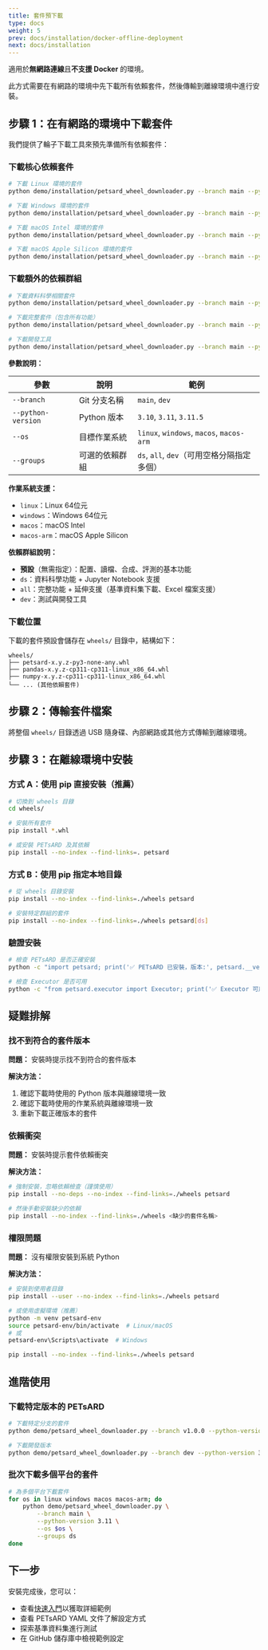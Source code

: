 ```yaml
---
title: 套件預下載
type: docs
weight: 5
prev: docs/installation/docker-offline-deployment
next: docs/installation
---
```


適用於**無網路連線**且**不支援 Docker** 的環境。

此方式需要在有網路的環境中先下載所有依賴套件，然後傳輸到離線環境中進行安裝。

## 步驟 1：在有網路的環境中下載套件

我們提供了輪子下載工具來預先準備所有依賴套件：

### 下載核心依賴套件

```bash
# 下載 Linux 環境的套件
python demo/installation/petsard_wheel_downloader.py --branch main --python-version 3.11 --os linux

# 下載 Windows 環境的套件
python demo/installation/petsard_wheel_downloader.py --branch main --python-version 3.11 --os windows

# 下載 macOS Intel 環境的套件
python demo/installation/petsard_wheel_downloader.py --branch main --python-version 3.11 --os macos

# 下載 macOS Apple Silicon 環境的套件
python demo/installation/petsard_wheel_downloader.py --branch main --python-version 3.11 --os macos-arm
```

### 下載額外的依賴群組

```bash
# 下載資料科學相關套件
python demo/installation/petsard_wheel_downloader.py --branch main --python-version 3.11 --os linux --groups ds

# 下載完整套件（包含所有功能）
python demo/installation/petsard_wheel_downloader.py --branch main --python-version 3.11 --os linux --groups ds all

# 下載開發工具
python demo/installation/petsard_wheel_downloader.py --branch main --python-version 3.11 --os linux --groups dev
```

**參數說明：**

| 參數 | 說明 | 範例 |
|------|------|------|
| `--branch` | Git 分支名稱 | `main`, `dev` |
| `--python-version` | Python 版本 | `3.10`, `3.11`, `3.11.5` |
| `--os` | 目標作業系統 | `linux`, `windows`, `macos`, `macos-arm` |
| `--groups` | 可選的依賴群組 | `ds`, `all`, `dev`（可用空格分隔指定多個） |

**作業系統支援：**
- `linux`：Linux 64位元
- `windows`：Windows 64位元
- `macos`：macOS Intel
- `macos-arm`：macOS Apple Silicon

**依賴群組說明：**
- **預設**（無需指定）：配置、讀檔、合成、評測的基本功能
- `ds`：資料科學功能 + Jupyter Notebook 支援
- `all`：完整功能 + 延伸支援（基準資料集下載、Excel 檔案支援）
- `dev`：測試與開發工具

### 下載位置

下載的套件預設會儲存在 `wheels/` 目錄中，結構如下：

```
wheels/
├── petsard-x.y.z-py3-none-any.whl
├── pandas-x.y.z-cp311-cp311-linux_x86_64.whl
├── numpy-x.y.z-cp311-cp311-linux_x86_64.whl
└── ... (其他依賴套件)
```

## 步驟 2：傳輸套件檔案

將整個 `wheels/` 目錄透過 USB 隨身碟、內部網路或其他方式傳輸到離線環境。

## 步驟 3：在離線環境中安裝

### 方式 A：使用 pip 直接安裝（推薦）

```bash
# 切換到 wheels 目錄
cd wheels/

# 安裝所有套件
pip install *.whl

# 或安裝 PETsARD 及其依賴
pip install --no-index --find-links=. petsard
```

### 方式 B：使用 pip 指定本地目錄

```bash
# 從 wheels 目錄安裝
pip install --no-index --find-links=./wheels petsard

# 安裝特定群組的套件
pip install --no-index --find-links=./wheels petsard[ds]
```

### 驗證安裝

```bash
# 檢查 PETsARD 是否正確安裝
python -c "import petsard; print('✅ PETsARD 已安裝，版本:', petsard.__version__)"

# 檢查 Executor 是否可用
python -c "from petsard.executor import Executor; print('✅ Executor 可用')"
```

## 疑難排解

### 找不到符合的套件版本

**問題：** 安裝時提示找不到符合的套件版本

**解決方法：**
1. 確認下載時使用的 Python 版本與離線環境一致
2. 確認下載時使用的作業系統與離線環境一致
3. 重新下載正確版本的套件

### 依賴衝突

**問題：** 安裝時提示套件依賴衝突

**解決方法：**
```bash
# 強制安裝，忽略依賴檢查（謹慎使用）
pip install --no-deps --no-index --find-links=./wheels petsard

# 然後手動安裝缺少的依賴
pip install --no-index --find-links=./wheels <缺少的套件名稱>
```

### 權限問題

**問題：** 沒有權限安裝到系統 Python

**解決方法：**
```bash
# 安裝到使用者目錄
pip install --user --no-index --find-links=./wheels petsard

# 或使用虛擬環境（推薦）
python -m venv petsard-env
source petsard-env/bin/activate  # Linux/macOS
# 或
petsard-env\Scripts\activate  # Windows

pip install --no-index --find-links=./wheels petsard
```

## 進階使用

### 下載特定版本的 PETsARD

```bash
# 下載特定分支的套件
python demo/petsard_wheel_downloader.py --branch v1.0.0 --python-version 3.11 --os linux

# 下載開發版本
python demo/petsard_wheel_downloader.py --branch dev --python-version 3.11 --os linux
```

### 批次下載多個平台的套件

```bash
# 為多個平台下載套件
for os in linux windows macos macos-arm; do
    python demo/petsard_wheel_downloader.py \
        --branch main \
        --python-version 3.11 \
        --os $os \
        --groups ds
done
```

## 下一步

安裝完成後，您可以：

* 查看[快速入門](../getting-started)以獲取詳細範例
* 查看 PETsARD YAML 文件了解設定方式
* 探索基準資料集進行測試
* 在 GitHub 儲存庫中檢視範例設定